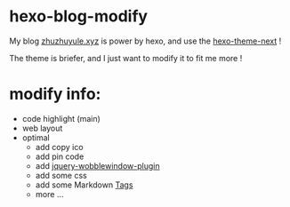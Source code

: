 # hexo-blog-modify

My blog [zhuzhuyule.xyz](http://zhuzhuyule.xyz) is power by hexo, and use the [hexo-theme-next](https://github.com/iissnan/hexo-theme-next) !

The theme is briefer, and I just want to modify it to fit me more !  

# modify info:
- code highlight (main)
- web layout
- optimal 
   - add copy ico
   - add pin code
   - add [jquery-wobblewindow-plugin](https://github.com/zhuzhuyule/jquery-wobblewindow-plugin)
   - add some css
   - add some Markdown [Tags](https://github.com/zhuzhuyule/hexo-blog-modify/tree/master/themes/next/scripts/tags)
   - more ...


